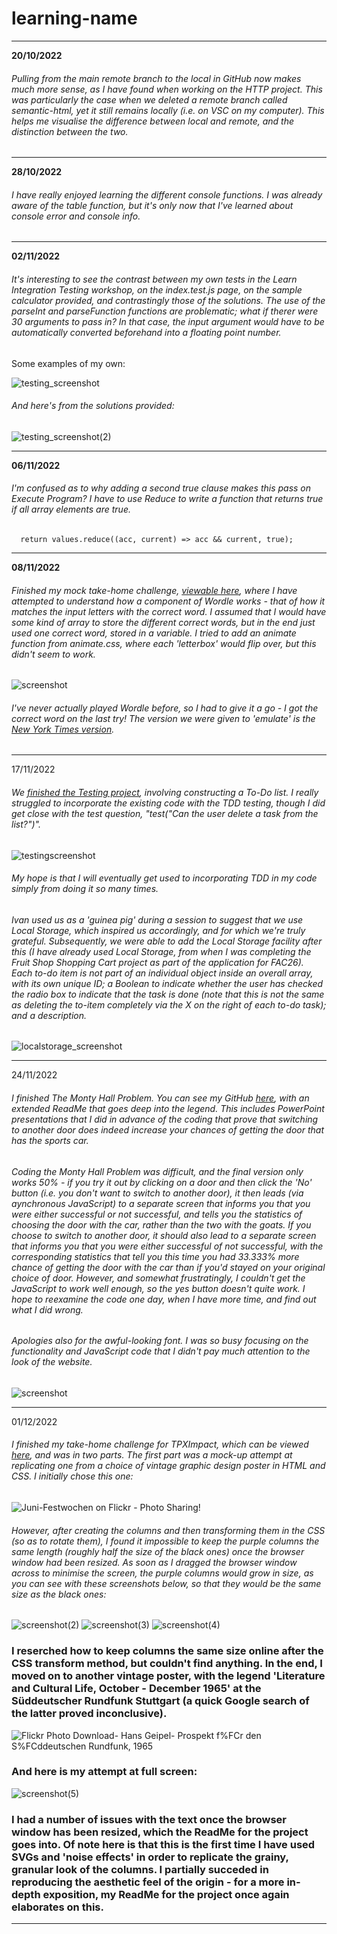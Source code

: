 # learning-name

---

**20/10/2022**
###### Pulling from the main remote branch to the local in GitHub now makes much more sense, as I have found when working on the HTTP project. This was particularly the case when we deleted a remote branch called semantic-html, yet it still remains locally (i.e. on VSC on my computer). This helps me visualise the difference between local and remote, and the distinction between the two.

---

**28/10/2022**
###### I have really enjoyed learning the different console functions. I was already aware of the table function, but it's only now that I've learned about console error and console info. 

---

**02/11/2022**
###### It's interesting to see the contrast between my own tests in the Learn Integration Testing workshop, on the index.test.js page, on the sample calculator provided, and contrastingly those of the solutions. The use of the parseInt and parseFunction functions are problematic; what if therer were 30 arguments to pass in? In that case, the input argument would have to be automatically converted beforehand into a floating point number. 
Some examples of my own:

![testing_screenshot](https://user-images.githubusercontent.com/52511353/199527071-63878c82-4017-4ac4-a3cb-c30ed7dff14a.png)

###### And here's from the solutions provided:

![testing_screenshot(2)](https://user-images.githubusercontent.com/52511353/199529746-ac00cd21-0fbb-4856-bee4-77dce8dab309.png)

---

**06/11/2022**
###### I'm confused as to why adding a second true clause makes this pass on Execute Program? I have to use Reduce to write a function that returns true if all array elements are true.
```function allTrue(values) {
  return values.reduce((acc, current) => acc && current, true);
  ```

---

**08/11/2022**
###### Finished my mock take-home challenge, [viewable here](https://github.com/DominicSimpson/wordletest), where I have attempted to understand how a component of Wordle works - that of how it matches the input letters with the correct word. I assumed that I would have some kind of array to store the different correct words, but in the end just used one correct word, stored in a variable. I tried to add an animate function from animate.css, where each 'letterbox' would flip over, but this didn't seem to work. 

![screenshot](https://user-images.githubusercontent.com/52511353/202900378-cce2f2c3-7064-4b4d-8245-a2bbcaf748b8.png)

###### I've never actually played Wordle before, so I had to give it a go - I got the correct word on the last try! The version we were given to 'emulate' is the [New York Times version](https://www.nytimes.com/games/wordle/index.html).

---

17/11/2022

###### We [finished the Testing project](https://github.com/fac26/todo-derek-dominicS-georgia), involving constructing a To-Do list. I really struggled to incorporate the existing code with the TDD testing, though I did get close with the test question, "test("Can the user delete a task from the list?")". 

![testingscreenshot](https://user-images.githubusercontent.com/52511353/202847013-70ffaca1-f3f2-48dc-8c99-dfd5e7d42b20.png)

###### My hope is that I will eventually get used to incorporating TDD in my code simply from doing it so many times. 

###### Ivan used us as a 'guinea pig' during a session to suggest that we use Local Storage, which inspired us accordingly, and for which we're truly grateful. Subsequently, we were able to add the Local Storage facility after this (I have already used Local Storage, from when I was completing the Fruit Shop Shopping Cart project as part of the application for FAC26). Each to-do item is not part of an individual object inside an overall array, with its own unique ID; a Boolean to indicate whether the user has checked the radio box to indicate that the task is done (note that this is not the same as deleting the to-item completely via the X on the right of each to-do task); and a description.

![localstorage_screenshot](https://user-images.githubusercontent.com/52511353/202847365-9fb08f95-1a5d-4c19-b572-cfcf595c4fe2.png)

---

24/11/2022

###### I finished The Monty Hall Problem. You can see my GitHub [here](https://github.com/DominicSimpson/themontyhallproblem), with an extended ReadMe that goes deep into the legend. This includes PowerPoint presentations that I did in advance of the coding that prove that switching to another door does indeed increase your chances of getting the door that has the sports car.
###### Coding the Monty Hall Problem was difficult, and the final version only works 50% - if you try it out by clicking on a door and then click the 'No' button (i.e. you don't want to switch to another door), it then leads (via aynchronous JavaScript) to a separate screen that informs you that you were either successful or not successful, and tells you the statistics of choosing the door with the car, rather than the two with the goats. If you choose to switch to another door, it should *also* lead to a separate screen that informs you that you were either successful of not successful, with the corresponding statistics that tell you this time you had 33.333% more chance of getting the door with the car than if you'd stayed on your original choice of door. However, and somewhat frustratingly, I couldn't get the JavaScript to work well enough, so the yes button doesn't quite work. I hope to reexamine the code one day, when I have more time, and find out what I did wrong.
###### Apologies also for the awful-looking font. I was so busy focusing on the functionality and JavaScript code that I didn't pay much attention to the look of the website.

![screenshot](https://user-images.githubusercontent.com/52511353/204393900-eae2a009-aa1d-4a32-a8b2-18d886e90d64.png)

---

01/12/2022

###### I finished my take-home challenge for TPXImpact, which can be viewed [here](https://github.com/DominicSimpson/tpximpactapplication), and was in two parts. The first part was a mock-up attempt at replicating one from a choice of vintage graphic design poster in HTML and CSS. I initially chose this one:

![Juni-Festwochen on Flickr - Photo Sharing!](https://user-images.githubusercontent.com/52511353/205453864-1135ada8-d046-4fee-b21f-b800c38855d2.jpg)

###### However, after creating the columns and then transforming them in the CSS (so as to rotate them), I found it impossible to keep the purple columns the same length (roughly half the size of the black ones) once the browser window had been resized. As soon as I dragged the browser window across to minimise the screen, the purple columns would grow in size, as you can see with these screenshots below, so that they would be the same size as the black ones:

![screenshot(2)](https://user-images.githubusercontent.com/52511353/205454080-4ab1cd9a-82dc-44f3-a2b6-8dd4b9cfa8b5.png)
![screenshot(3)](https://user-images.githubusercontent.com/52511353/205454086-1bb0cbff-b674-4d0a-8124-641f93946b8d.png)
![screenshot(4)](https://user-images.githubusercontent.com/52511353/205454093-ed1a9619-c320-46ef-bcc2-306aea28e39e.png)

### I reserched how to keep columns the same size online after the CSS transform method, but couldn't find anything. In the end, I moved on to another vintage poster, with the legend 'Literature and Cultural Life, October - December 1965' at the Süddeutscher Rundfunk Stuttgart (a quick Google search of the latter proved inconclusive). 

![Flickr Photo Download- Hans Geipel- Prospekt f%FCr den S%FCddeutschen Rundfunk, 1965](https://user-images.githubusercontent.com/52511353/205454187-d151e40f-a0fd-4979-a8d2-d5c84f4965df.jpg)

### And here is my attempt at full screen:

![screenshot(5)](https://user-images.githubusercontent.com/52511353/205454295-34576aef-d2da-49d4-9b23-e1b7ec374401.png)

### I had a number of issues with the text once the browser window has been resized, which the ReadMe for the project goes into. Of note here is that this is the first time I have used SVGs and 'noise effects' in order to replicate the grainy, granular look of the columns. I partially succeded in reproducing the aesthetic feel of the origin - for a more in-depth exposition, my ReadMe for the project once again elaborates on this. 

---






